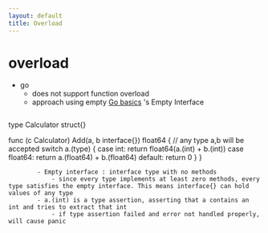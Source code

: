 ```yaml
---
layout: default
title: Overload
---
```


# overload   
- go   
    - does not support function overload   
    - approach using empty [Go basics](go-basics.md) 's Empty Interface   
        ```
type Calculator struct{}

func (c Calculator) Add(a, b interface{}) float64 { // any type a,b will be accepted
	switch a.(type) {
	case int:
		return float64(a.(int) + b.(int))
	case float64:
		return a.(float64) + b.(float64)
	default:
		return 0
	}
}
```
        - Empty interface : interface type with no methods   
            - since every type implements at least zero methods, every type satisfies the empty interface. This means interface{} can hold values of any type   
        - a.(int) is a type assertion, asserting that a contains an int and tries to extract that int   
            - if type assertion failed and error not handled properly, will cause panic   
